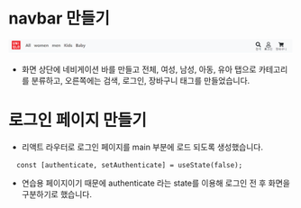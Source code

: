 # navbar 만들기

![Alt text](image.png)

- 화면 상단에 네비게이션 바를 만들고 전체, 여성, 남성, 아동, 유아 탭으로 카테고리를 분류하고, 오른쪽에는 검색, 로그인, 장바구니 태그를 만들었습니다.

# 로그인 페이지 만들기

- 리액트 라우터로 로그인 페이지를 main 부분에 로드 되도록 생성했습니다.

```
  const [authenticate, setAuthenticate] = useState(false);
```

- 연습용 페이지이기 때문에 authenticate 라는 state를 이용해 로그인 전 후 화면을 구분하기로 했습니다.
